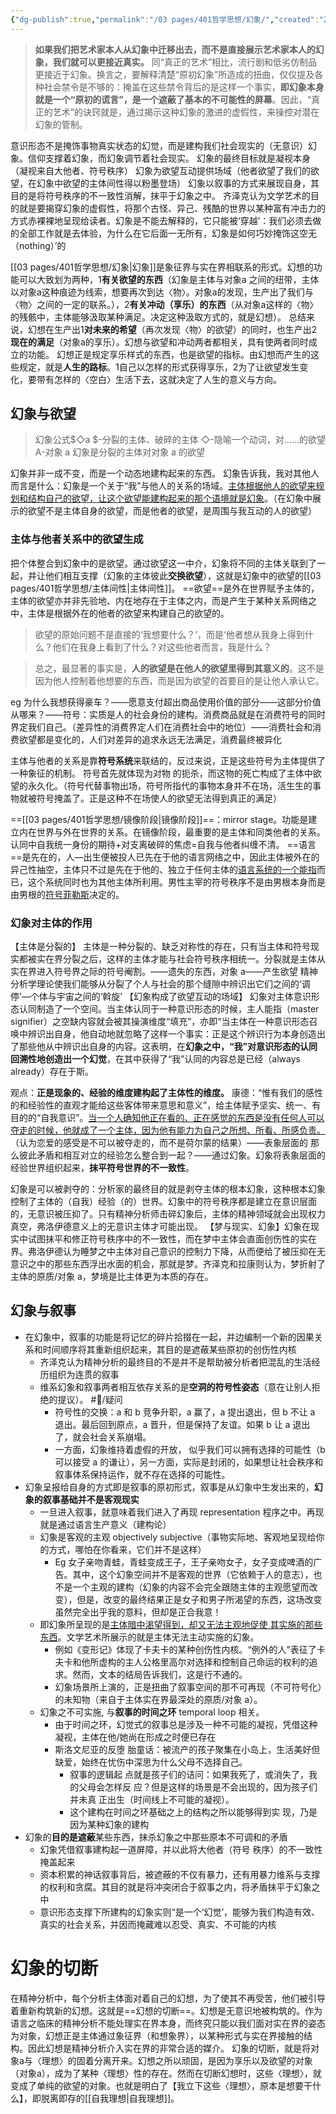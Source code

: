 ```yaml
---
{"dg-publish":true,"permalink":"/03 pages/401哲学思想/幻象/","created":"2024-11-30T20:52:40.040+08:00","updated":"2025-03-02T20:30:54.407+08:00"}
---
```


> **如果我们把艺术家本人从幻象中迁移出去，而不是直接展示艺术家本人的幻象，我们就可以更接近真实。** 同“真正的艺术”相比，流行剧和低劣仿制品更接近于幻象。换言之，要解释清楚“原初幻象”所造成的扭曲，仅仅提及各种社会禁令是不够的：掩盖在这些禁令背后的是这样一个事实，**即幻象本身就是一个“原初的谎言”，是一个遮蔽了基本的不可能性的屏幕**。因此，“真正的艺术”的诀窍就是，通过揭示这种幻象的激进的虚假性，来操控对潜在幻象的管制。

意识形态不是掩饰事物真实状态的幻觉，而是建构我们社会现实的（无意识）幻象。信仰支撑着幻象，而幻象调节着社会现实。
幻象的最终目标就是凝视本身（凝视来自大他者、符号秩序）
幻象为欲望互动提供场域（他者欲望了我们的欲望，在幻象中欲望的主体间性得以粉墨登场）
幻象以叙事的方式来展现自身，其目的是将符号秩序的不一致性消解，抹平于幻象之中。
齐泽克认为文学艺术的目的就是要揭穿幻象的虚假性，将那个古怪、异己、残酷的世界以某种富有冲击力的方式赤裸裸地呈现给读者。幻象是不能去解释的，它只能被‘穿越’：我们必须去做的全部工作就是去体验，为什么在它后面一无所有，幻象是如何巧妙掩饰这空无（nothing）’的


[[03 pages/401哲学思想/幻象\|幻象]]是象征界与实在界相联系的形式。幻想的功能可以大致划为两种，1**有关欲望的东西**（幻象是主体与对象a 之间的纽带，主体以对象a这种痕迹为线索，想要再次到达〈物〉。对象a的发现，生产出了我们与〈物〉之间的一定的联系。），2**有关冲动（享乐）的东西**（从对象a这样的〈物〉的残骸中，主体能够汲取某种满足。决定这种汲取方式的，就是幻想）。
总结来说，幻想在生产出1**对未来的希望**（再次发现〈物〉的欲望）的同时，也生产出2**现在的满足**（对象a的享乐）。幻想与欲望和冲动两者都相关，具有使两者同时成立的功能。
幻想正是规定享乐样式的东西，也是欲望的指标。由幻想而产生的这些规定，就是**人生的路标**。1自己以怎样的形式获得享乐，2为了让欲望发生变化，要带有怎样的〈空白〉生活下去，这就决定了人生的意义与方向。


## 幻象与欲望
> 幻象公式$◇a
> $-分裂的主体、破碎的主体
> ◇-隐喻一个动词，对……的欲望
> A-对象 a
> 幻象是分裂的主体对对象 a 的欲望

幻象并非一成不变，而是一个动态地建构起来的东西。
幻象告诉我，我对其他人而言是什么：幻象是一个关于“我”与他人的关系的场域。<u>主体根据他人的欲望来规划和结构自己的欲望，让这个欲望能建构起来的那个语境就是幻象</u>。（在幻象中展示的欲望不是主体自身的欲望，而是他者的欲望，是周围与我互动的人的欲望）
### 主体与他者关系中的欲望生成
把个体整合到幻象中的是欲望。通过欲望这一中介，幻象将不同的主体关联到了一起，并让他们相互支撑（幻象的主体彼此**交换欲望**），这就是幻象中的欲望的[[03 pages/401哲学思想/主体间性\|主体间性]]。
==欲望==是外在世界赋予主体的，主体的欲望亦并非先验地、内在地存在于主体之内，而是产生于某种关系网络之中，主体是根据外在的他者的欲望来构建自己的欲望的。
>欲望的原始问题不是直接的‘我想要什么？’，而是‘他者想从我身上得到什么？他们在我身上看到了什么？对这些他者而言，我是什么？

>总之，最显著的事实是，**人的欲望是在他人的欲望里得到其意义的**。这不是因为他人控制着他想要的东西，而是因为欲望的首要目的是让他人承认它。

eg 为什么我想获得豪车？——愿意支付超出商品使用价值的部分——这部分价值从哪来？——符号：实质是人的社会身份的建构。消费商品就是在消费符号的同时界定我们自己。（差异性的消费界定人们在消费社会中的地位）——消费社会和消费欲望都是变化的，人们对差异的追求永远无法满足，消费最终被异化

主体与他者的关系是靠**符号系统**来联结的，反过来说，正是这些符号为主体提供了一种象征的机制。
符号首先就体现为对物 的扼杀，而这物的死亡构成了主体中欲望的永久化。（符号代替事物出场，符号所指代的事物本身并不在场，活生生的事物就被符号掩盖了。正是这种不在场使人的欲望无法得到真正的满足）

==[[03 pages/401哲学思想/镜像阶段\|镜像阶段]]==：mirror stage。功能是建立内在世界与外在世界的关系。在镜像阶段，最重要的是主体和同类他者的关系。认同中自我统一身份的期待+对支离破碎的焦虑=自我与他者纠缠不清。
==语言==是先在的，人—出生便被投人已先在于他的语言网络之中，因此主体被外在的异己性抽空，主体只不过是先在于他的、独立于任何主体的<u>语言系统的一个能指</u>而已，这个系统同时也为其他主体所利用。男性主宰的符号秩序不是由男根本身而是由男根的<u>符号菲勒斯</u>决定的。

### 幻象对主体的作用
【主体是分裂的】
主体是一种分裂的、缺乏对称性的存在，只有当主体和符号现实都被实在界分裂之后，这样的主体才能与社会符号秩序相统一。分裂就是主体从实在界进入符号界之际的符号阉割。——遗失的东西，对象 a——产生欲望
精神分析学理论使我们能够从分裂了个人与社会的那个缝隙中辨识出它们之间的‘调停’—个体与宇宙之间的‘斡旋’
【幻象构成了欲望互动的场域】
幻象对主体意识形态认同制造了一个空间。当主体认同于一种意识形态的时候，主人能指（master signifier）之空缺内容就会被其操演维度“填充”，亦即“当主体在一种意识形态召唤中辨识出自身，他自动地就忽略了这样一个事实：正是这个辨识行为本身创造出了那些他从中辨识出自身的内容。这表明，在**幻象之中，“我”对意识形态的认同回溯性地创造出一个幻觉**，在其中获得了“我”认同的内容总是已经（always already）存在于斯。

观点：**正是现象的、经验的维度建构起了主体性的维度。** 康德：“惟有我们的感性的和经验性的直观才能给这些客体带来意思和意义”，给主体赋予坚实、统一、有目的的“自我意识”。<u>当一个人确知他正在看的、正在感觉的东西是没有任何人可以夺走的时候，他就成了一个主体，因为他有能力为自己之所想、所看、所感负责。</u>（认为恋爱的感受是不可以被夺走的，而不是荷尔蒙的结果）——表象层面的
那么彼此矛盾和相互对立的经验怎么整合到一起？——通过幻象。幻象将表象层面的经验世界组织起来，**抹平符号世界的不一致性**。

幻象是可以被剥夺的：分析家的最终目的就是剥夺主体的根本幻象，这种根本幻象控制了主体的（自我）经验（的）世界。幻象中的符号秩序都是建立在意识层面的，无意识被压抑了。只有精神分析师击碎幻象后，主体的精神领域就会出现权力真空，弗洛伊德意义上的无意识主体才可能出现。
【梦与现实、幻象】幻象在现实中试图抹平和修正符号秩序中的不一致性，而在梦中主体会直面创伤性的实在界。弗洛伊德认为睡梦之中主体对自己意识的控制力下降，从而便给了被压抑在无意识之中的那些东西浮出水面的机会，那就是梦。齐泽克和拉康则认为，梦折射了主体的原质/对象 a，梦境是比主体更为本质的存在。

## 幻象与叙事
- 在幻象中，叙事的功能是将记忆的碎片拾掇在一起，并边编制一个新的因果关系和时间顺序将其重新组织起来，其目的是遮蔽某些原初的创伤性内核
	- 齐泽克认为精神分析的最终目的不是并不是帮助被分析者把混乱的生活经历组织为连贯的叙事
	- 维系幻象和叙事两者相互依存关系的是**空洞的符号性姿态**（意在让别人拒绝的提议）。 #🔖/疑问 
		- 符号性的交换：a 和 b 竞争升职，a 赢了，a 提出退出，但 b 不让 a 退出。最后回到原点，a 晋升，但是保持了友谊。如果 b 让 a 退出了，就会社会关系崩塌。
		- 一方面，幻象维持着虚假的开放， 似乎我们可以拥有选择的可能性（b 可以接受 a 的谦让），另一方面，实际是封闭的，如果想让社会秩序和叙事体系保持运作，就不存在选择的可能性。
- 幻象呈报给自身的方式即是叙事的原初形式，叙事是从幻象中生发出来的，**幻象的叙事基础并不是客观现实**
	- 一旦进入叙事，就意味着我们进入了再现 representation 程序之中。再现就是通过语言生产意义（建构论）
	- 幻象是客观的主观 objectively subjective（事物实际地、客观地呈现给你的方式，哪怕在你看来，它们并不是这样）
		- Eg 女子亲吻青蛙，青蛙变成王子，王子亲吻女子，女子变成啤酒的广告。其中，这个幻象空间并不是客观的世界（它依赖于人的意志），也不是一个主观的建构（幻象的内容不会完全跟随主体的主观愿望而改变），但是，改变的最终结果正是女子和男子所渴望的东西，这场改变虽然完全出乎我的意料，但却是正合我意！
	- 即幻象所呈现的是<u>主体暗中渴望得到，却又无法主观地促使 其实施的那些东西</u>。文学艺术所展示的就是主体无法主动实施的幻象。
		- 例如《变形记》体现了卡夫卡的某种创伤性内核。“例外的人”表征了卡夫卡和他所虚构的主人公格里高尔对选择和控制自己命运的权利的追求。然而，文本的结局告诉我们，这是行不通的。
		- 幻象场景所上演的，正是扭曲了叙事空间的那不可再现（不可符号化）的未知物（来自于主体实在界最深处的原质/对象 a）。
	- 幻象之不可实施, 与**叙事的时间之环** temporal loop 相关。
		- 由于时间之环，幻觉式的叙事总是涉及一种不可能的凝视，凭借这种凝视，主体在他/她尚在形成之时便已存在
		- 斯洛文尼亚的反堕 胎童话：被流产的孩子聚集在小岛上，生活美好但缺爱，始终在忧伤中深思为什么父母不选择自己。
			- 叙事的逻辑起 点就是孩子们的诘问：如果我死了，或消失了，我的父母会怎样反 应？但是这样的场景是不会出现的，因为孩子们并未真 正出生（时间线上不可能的凝视）。
			- 这个建构在时间之环基础之上的结构之所以能够得到实 现，乃是因为某种幻象的建构
- 幻象的**目的是遮蔽**某些东西，抹杀幻象之中那些原本不可调和的矛盾
	- 幻象凭借叙事建构起一道屏障，并以此将大他者（符号 秩序）的不一致性掩盖起来
	- 资本积累的神话叙事背后，被遮蔽的不仅有暴力，还有用暴力维系与支撑的权利和贪腐。其目的就是将冲突闭合于叙事之内，将矛盾抹平于幻象之中
	- 意识形态支撑下所建构的幻象实则“是一个‘幻觉’，能够为我们构造有效、真实的社会关系，并因而掩藏难以忍受、真实、不可能的内核



# 幻象的切断
在精神分析中，每个分析主体面对着自己的幻想，为了使其不再受苦，他们被引导着重新构筑新的幻想。这就是==幻想的切断==。幻想是无意识地被构筑的。作为语言之临床的精神分析不能处理实在界本身，而终究只能以我们面对实在界的姿态为对象，幻想正是主体通过象征界（和想象界），以某种形式与实在界接触的结构。因此幻想是精神分析介入实在界的非常合适的媒介。
幻象的切断，就是将对象a与〈理想〉的固着分离开来。幻想之所以顽固，是因为享乐以及欲望的对象（对象a），成为了某种〈理想〉性的存在。然而在切断幻想时，这些〈理想〉，就变成了单纯的欲望的对象。也就是明白了【我立下这些〈理想〉，原本是想要干什么】，即脱离即存的[[自我理想\|自我理想]]。